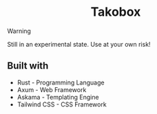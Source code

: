 <div align="center">

# Takobox

</div>

> [!WARNING]
> Still in an experimental state. Use at your own risk!

## Built with

- Rust - Programming Language
- Axum - Web Framework
- Askama - Templating Engine
- Tailwind CSS - CSS Framework
